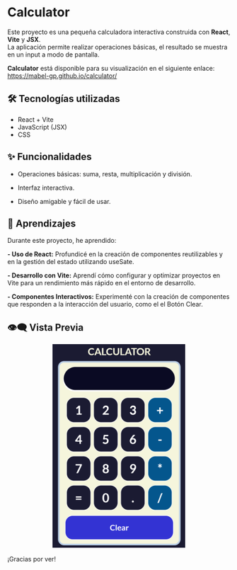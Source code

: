 # Calculator

Este proyecto es una pequeña calculadora interactiva construida con **React**, **Vite** y **JSX**.  
La aplicación permite realizar operaciones básicas, el resultado se muestra en un input a modo de pantalla.

**Calculator** está disponible para su visualización en el siguiente enlace:
https://mabel-gp.github.io/calculator/

## 🛠️ Tecnologías utilizadas

- React + Vite
- JavaScript (JSX)
- CSS

## ✨ Funcionalidades

- Operaciones básicas: suma, resta, multiplicación y división.

- Interfaz interactiva.

- Diseño amigable y fácil de usar.

## 📝 Aprendizajes

Durante este proyecto, he aprendido:

**- Uso de React:** Profundicé en la creación de componentes reutilizables y en la gestión del estado utilizando useSate.

**- Desarrollo con Vite:** Aprendí cómo configurar y optimizar proyectos en Vite para un rendimiento más rápido en el entorno de desarrollo.

**- Componentes Interactivos:** Experimenté con la creación de componentes que responden a la interacción del usuario, como el el Botón Clear.

## 👁‍🗨 Vista Previa

<p align="center">
    <img src="src/assets/calculator.png" width="300" >
</p>

¡Gracias por ver!
